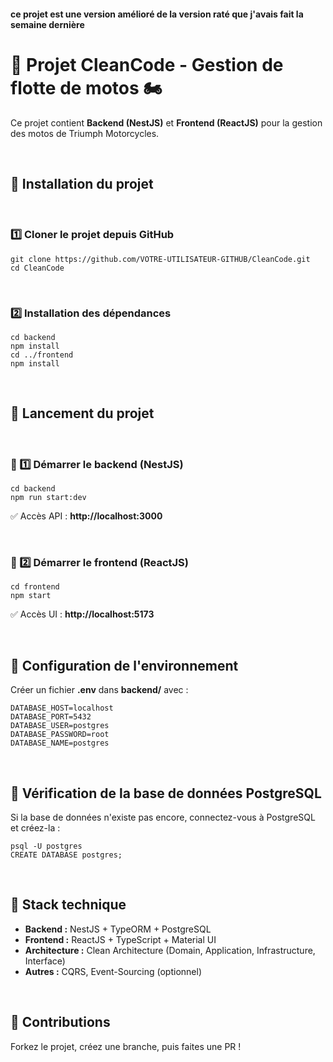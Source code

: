 <h4>ce projet est une version amélioré de la version raté que j'avais fait la semaine dernière</h4>
<!DOCTYPE html>
<html lang="fr">
<head>
    <meta charset="UTF-8">
    <meta name="viewport" content="width=device-width, initial-scale=1.0">
</head>
<body>

<div class="container">
    <h1>🚀 Projet CleanCode - Gestion de flotte de motos 🏍️</h1>
    <p>Ce projet contient <strong>Backend (NestJS)</strong> et <strong>Frontend (ReactJS)</strong> pour la gestion des motos de Triumph Motorcycles.</p>
<br>
    <h2>📌 Installation du projet</h2>
    <br>
    <h3>1️⃣ Cloner le projet depuis GitHub</h3>
    <pre><code>git clone https://github.com/VOTRE-UTILISATEUR-GITHUB/CleanCode.git
cd CleanCode</code></pre>
<br>
    <h3>2️⃣ Installation des dépendances</h3>
    <pre><code>cd backend
npm install
cd ../frontend
npm install</code></pre>
<br>
    <h2>📌 Lancement du projet</h2>
<br>
    <h3>🚀 1️⃣ Démarrer le backend (NestJS)</h3>
    <pre><code>cd backend
npm run start:dev</code></pre>
    <p>✅ Accès API : <strong>http://localhost:3000</strong></p>
<br>
    <h3>🎨 2️⃣ Démarrer le frontend (ReactJS)</h3>
    <pre><code>cd frontend
npm start</code></pre>
    <p>✅ Accès UI : <strong>http://localhost:5173</strong></p>
<br>
    <h2>📌 Configuration de l'environnement</h2>
    <p>Créer un fichier <strong>.env</strong> dans <strong>backend/</strong> avec :</p>
    <pre><code>DATABASE_HOST=localhost
DATABASE_PORT=5432
DATABASE_USER=postgres
DATABASE_PASSWORD=root
DATABASE_NAME=postgres</code></pre>
<br>
    <h2>📌 Vérification de la base de données PostgreSQL</h2>
    <p>Si la base de données n'existe pas encore, connectez-vous à PostgreSQL et créez-la :</p>
    <pre><code>psql -U postgres
CREATE DATABASE postgres;</code></pre>
<br>
    <h2>📌 Stack technique</h2>
    <ul>
        <li><strong>Backend :</strong> NestJS + TypeORM + PostgreSQL</li>
        <li><strong>Frontend :</strong> ReactJS + TypeScript + Material UI</li>
        <li><strong>Architecture :</strong> Clean Architecture (Domain, Application, Infrastructure, Interface)</li>
        <li><strong>Autres :</strong> CQRS, Event-Sourcing (optionnel)</li>
    </ul>
<br>
    <h2>📌 Contributions</h2>
    <p>Forkez le projet, créez une branche, puis faites une PR !</p>
</div>

</body>
</html>
